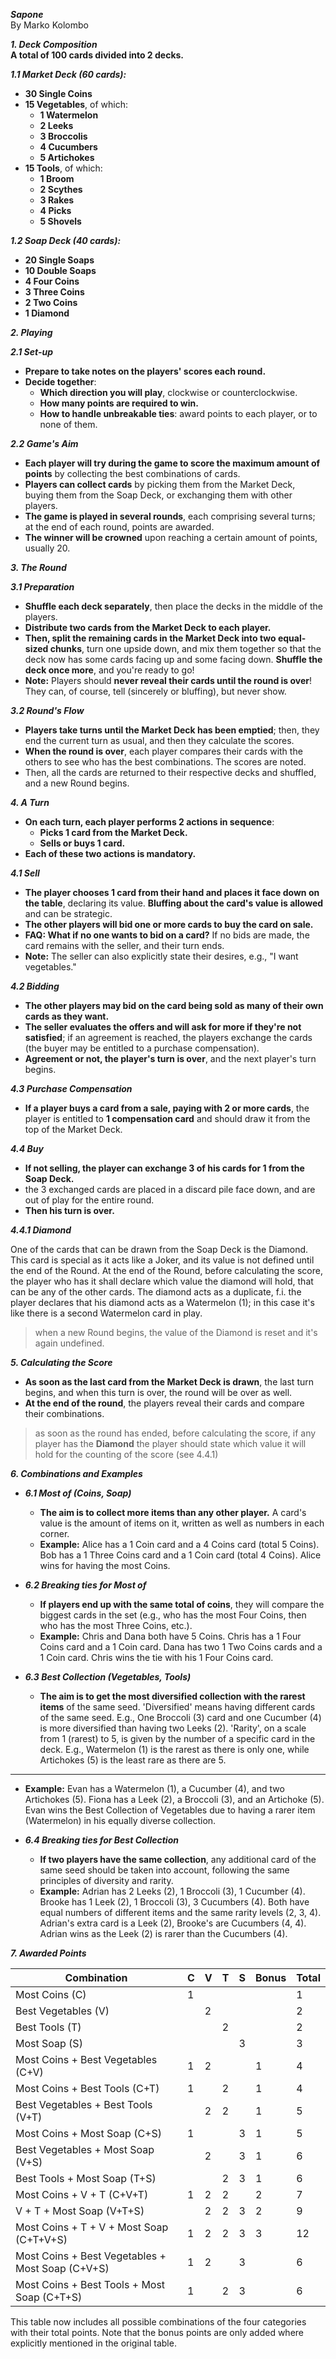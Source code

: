 **_Sapone_**  
By Marko Kolombo  

**_1. Deck Composition_**  
**A total of 100 cards divided into 2 decks.**

**_1.1 Market Deck (60 cards):_**
- **30 Single Coins**
- **15 Vegetables**, of which:
  - **1 Watermelon**
  - **2 Leeks**
  - **3 Broccolis**
  - **4 Cucumbers**
  - **5 Artichokes**
- **15 Tools**, of which:
  - **1 Broom**
  - **2 Scythes**
  - **3 Rakes**
  - **4 Picks**
  - **5 Shovels**

**_1.2 Soap Deck (40 cards):_**
- **20 Single Soaps**
- **10 Double Soaps**
- **4 Four Coins**
- **3 Three Coins**
- **2 Two Coins**
- **1 Diamond**

**_2. Playing_**

**_2.1 Set-up_**
- **Prepare to take notes on the players' scores each round.**
- **Decide together**:
  - **Which direction you will play**, clockwise or counterclockwise.
  - **How many points are required to win.**
  - **How to handle unbreakable ties**: award points to each player, or to none of them.

**_2.2 Game's Aim_**
- **Each player will try during the game to score the maximum amount of points** by collecting the best combinations of cards.
- **Players can collect cards** by picking them from the Market Deck, buying them from the Soap Deck, or exchanging them with other players.
- **The game is played in several rounds**, each comprising several turns; at the end of each round, points are awarded.
- **The winner will be crowned** upon reaching a certain amount of points, usually 20.

**_3. The Round_**

**_3.1 Preparation_**
- **Shuffle each deck separately**, then place the decks in the middle of the players.
- **Distribute two cards from the Market Deck to each player.**
- **Then, split the remaining cards in the Market Deck into two equal-sized chunks**, turn one upside down, and mix them together so that the deck now has some cards facing up and some facing down. **Shuffle the deck once more**, and you're ready to go!
- **Note:** Players should **never reveal their cards until the round is over**! They can, of course, tell (sincerely or bluffing), but never show.

**_3.2 Round's Flow_**
- **Players take turns until the Market Deck has been emptied**; then, they end the current turn as usual, and then they calculate the scores.
- **When the round is over**, each player compares their cards with the others to see who has the best combinations. The scores are noted.
- Then, all the cards are returned to their respective decks and shuffled, and a new Round begins.

**_4. A Turn_**
- **On each turn, each player performs 2 actions in sequence**:
  - **Picks 1 card from the Market Deck.**
  - **Sells or buys 1 card.**
- **Each of these two actions is mandatory.**

**_4.1 Sell_**
- **The player chooses 1 card from their hand and places it face down on the table**, declaring its value. **Bluffing about the card's value is allowed** and can be strategic.
- **The other players will bid one or more cards to buy the card on sale.**
- **FAQ: What if no one wants to bid on a card?** If no bids are made, the card remains with the seller, and their turn ends.
- **Note:** The seller can also explicitly state their desires, e.g., "I want vegetables."

**_4.2 Bidding_**
- **The other players may bid on the card being sold as many of their own cards as they want.**
- **The seller evaluates the offers and will ask for more if they're not satisfied**; if an agreement is reached, the players exchange the cards (the buyer may be entitled to a purchase compensation).
- **Agreement or not, the player's turn is over**, and the next player's turn begins.

**_4.3 Purchase Compensation_**
- **If a player buys a card from a sale, paying with 2 or more cards**, the player is entitled to **1 compensation card** and should draw it from the top of the Market Deck.

**_4.4 Buy_**
- **If not selling, the player can exchange 3 of his cards for 1 from the Soap Deck.**
- the 3 exchanged cards are placed in a discard pile face down, and are out of play for the entire round.
- **Then his turn is over.**

**_4.4.1 Diamond_**

One of the cards that can be drawn from the Soap Deck is the Diamond. 
This card is special as it acts like a Joker, and its value is not defined until the end of the Round.
At the end of the Round, before calculating the score, the player who has it shall declare which value the diamond will hold, that can be any of the other cards.
The diamond acts as a duplicate, f.i. the player declares that his diamond acts as a Watermelon (1); in this case it's like there is a second Watermelon card in play.
> when a new Round begins, the value of the Diamond is reset and it's again undefined.

**_5. Calculating the Score_**
- **As soon as the last card from the Market Deck is drawn**, the last turn begins, and when this turn is over, the round will be over as well.
- **At the end of the round**, the players reveal their cards and compare their combinations.
> as soon as the round has ended, before calculating the score, if any player has the **Diamond** the player should state which value it will hold for the counting of the score (see 4.4.1)

**_6. Combinations and Examples_**

- **_6.1 Most of (Coins, Soap)_**
   - **The aim is to collect more items than any other player.** A card's value is the amount of items on it, written as well as numbers in each corner.
   - **Example:** Alice has a 1 Coin card and a 4 Coins card (total 5 Coins). Bob has a 1 Three Coins card and a 1 Coin card (total 4 Coins). Alice wins for having the most Coins.

- **_6.2 Breaking ties for Most of_**
   - **If players end up with the same total of coins**, they will compare the biggest cards in the set (e.g., who has the most Four Coins, then who has the most Three Coins, etc.).
   - **Example:** Chris and Dana both have 5 Coins. Chris has a 1 Four Coins card and a 1 Coin card. Dana has two 1 Two Coins cards and a 1 Coin card. Chris wins the tie with his 1 Four Coins card.

- **_6.3 Best Collection (Vegetables, Tools)_**
   - **The aim is to get the most diversified collection with the rarest items** of the same seed. 'Diversified' means having different cards of the same seed. E.g., One Broccoli (3) card and one Cucumber (4) is more diversified than having two Leeks (2). 'Rarity', on a scale from 1 (rarest) to 5, is given by the number of a specific card in the deck. E.g., Watermelon (1) is the rarest as there is only one, while Artichokes (5) is the least rare as there are 5.
---

   - **Example:** Evan has a Watermelon (1), a Cucumber (4), and two Artichokes (5). Fiona has a Leek (2), a Broccoli (3), and an Artichoke (5). Evan wins the Best Collection of Vegetables due to having a rarer item (Watermelon) in his equally diverse collection.

- **_6.4 Breaking ties for Best Collection_**
   - **If two players have the same collection**, any additional card of the same seed should be taken into account, following the same principles of diversity and rarity.
   - **Example:** Adrian has 2 Leeks (2), 1 Broccoli (3), 1 Cucumber (4). Brooke has 1 Leek (2), 1 Broccoli (3), 3 Cucumbers (4). Both have equal numbers of different items and the same rarity levels (2, 3, 4). Adrian's extra card is a Leek (2), Brooke's are Cucumbers (4, 4). Adrian wins as the Leek (2) is rarer than the Cucumbers (4).

**_7. Awarded Points_**


| Combination                                   | C | V | T | S | Bonus | Total |
|-----------------------------------------------|---|---|---|---|-------|-------|
| Most Coins (C)                                | 1 |   |   |   |       | 1     |
| Best Vegetables (V)                           |   | 2 |   |   |       | 2     |
| Best Tools (T)                                |   |   | 2 |   |       | 2     |
| Most Soap (S)                                 |   |   |   | 3 |       | 3     |
| Most Coins + Best Vegetables (C+V)            | 1 | 2 |   |   | 1     | 4     |
| Most Coins + Best Tools (C+T)                 | 1 |   | 2 |   | 1     | 4     |
| Best Vegetables + Best Tools (V+T)            |   | 2 | 2 |   | 1     | 5     |
| Most Coins + Most Soap (C+S)                  | 1 |   |   | 3 | 1     | 5     |
| Best Vegetables + Most Soap (V+S)             |   | 2 |   | 3 | 1     | 6     |
| Best Tools + Most Soap (T+S)                  |   |   | 2 | 3 | 1     | 6     |
| Most Coins + V + T (C+V+T)                    | 1 | 2 | 2 |   | 2     | 7     |
| V + T + Most Soap (V+T+S)                     |   | 2 | 2 | 3 | 2     | 9     |
| Most Coins + T + V + Most Soap (C+T+V+S)      | 1 | 2 | 2 | 3 | 3     | 12    |
| Most Coins + Best Vegetables + Most Soap (C+V+S) | 1 | 2 |   | 3 |       | 6     |
| Most Coins + Best Tools + Most Soap (C+T+S)   | 1 |   | 2 | 3 |       | 6     |

This table now includes all possible combinations of the four categories with their total points. Note that the bonus points are only added where explicitly mentioned in the original table.
